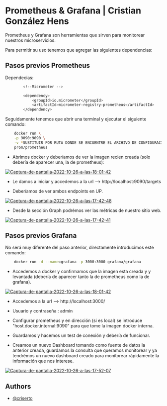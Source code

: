 
# Prometheus & Grafana | Cristian González Hens

Prometheus y Grafana son herramientas que sirven para monitorear nuestros microservicios.

Para permitir su uso tenemos que agregar las siguientes dependencias:




## Pasos previos Prometheus

Dependecias:

```bash
  		<!--Micrometer -->

		<dependency>
			<groupId>io.micrometer</groupId>
			<artifactId>micrometer-registry-prometheus</artifactId>
		</dependency>
```

Seguidamente tenemos que abrir una terminal y ejecutar el siguiente comando:

```bash
  	docker run \
    -p 9090:9090 \
    -v *SUSTITUIR POR RUTA DONDE SE ENCUENTRE EL ARCHIVO DE CONFIGURACIÓN YML/prometheus.yml*:/etc/prometheus/prometheus.yml \
    prom/prometheus

```

* Abrimos docker y deberíamos de ver la imagen recien creada (solo debería de aparecer una, la de prometheus):

<a href="https://ibb.co/619W0vh"><img src="https://i.ibb.co/619W0vh/Captura-de-pantalla-2022-10-26-a-las-18-01-42.png" alt="Captura-de-pantalla-2022-10-26-a-las-18-01-42" border="0"></a>

* Le damos a iniciar y accedemos a la url --> http://localhost:9090/targets 

* Deberíamos de ver ambos endpoints en UP.

<a href="https://ibb.co/BjK8qqM"><img src="https://i.ibb.co/BjK8qqM/Captura-de-pantalla-2022-10-26-a-las-17-42-48.png" alt="Captura-de-pantalla-2022-10-26-a-las-17-42-48" border="0"></a>

* Desde la sección Graph podrémos ver las métricas de nuestro sitio web.

<a href="https://ibb.co/yp24mNC"><img src="https://i.ibb.co/yp24mNC/Captura-de-pantalla-2022-10-26-a-las-17-42-41.png" alt="Captura-de-pantalla-2022-10-26-a-las-17-42-41" border="0"></a>

## Pasos previos Grafana

No será muy diferente del paso anterior, directamente introducimos este comando:

```bash
  	docker run -d --name=grafana -p 3000:3000 grafana/grafana
```
* Accedemos a docker y confirmamos que la imagen esta creada y y levantada (debería de aparecer tanto la de prometheus como la de grafana).

<a href="https://ibb.co/619W0vh"><img src="https://i.ibb.co/619W0vh/Captura-de-pantalla-2022-10-26-a-las-18-01-42.png" alt="Captura-de-pantalla-2022-10-26-a-las-18-01-42" border="0"></a>

* Accedemos a la url --> http://localhost:3000/ 

* Usuario y contraseña : admin

* Configurar prometheus y en dirección (si es local) se introduce "host.docker.internal:9090" para que tome la imagen docker interna.

* Guardamos y hacemos un test de conexión y debería de funcionar.

* Creamos un nuevo Dashboard tomando como fuente de datos la anterior creada, guardamos la consulta que queramos monitorear y ya tendrémos un nuevo dashboard creado para monitorear rápidamente la información que nos interese.

<a href="https://ibb.co/SvNC7Ng"><img src="https://i.ibb.co/SvNC7Ng/Captura-de-pantalla-2022-10-26-a-las-17-52-07.png" alt="Captura-de-pantalla-2022-10-26-a-las-17-52-07" border="0"></a>

## Authors

- [@criserto](https://github.com/criserto)
